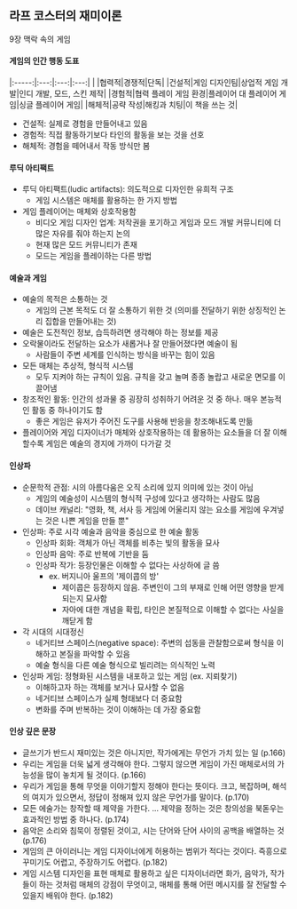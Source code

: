## 라프 코스터의 재미이론

9장 맥락 속의 게임

#### 게임의 인간 행동 도표

|:-----:|:---:|:---:|:---:|
| |협력적|경쟁적|단독|
|건설적|게임 디자인팀|상업적 게임 개발|인디 개발, 모드, 스킨 제작|
|경험적|협력 플레이 게임 환경|플레이어 대 플레이어 게임|싱글 플레이어 게임|
|해체적|공략 작성|해킹과 치팅|이 책을 쓰는 것|

- 건설적: 실제로 경험을 만들어내고 있음
- 경험적: 직접 활동하기보다 타인의 활동을 보는 것을 선호
- 해체적: 경험을 떼어내서 작동 방식만 봄

#### 루딕 아티팩트

- 루딕 아티팩트(ludic artifacts): 의도적으로 디자인한 유희적 구조
  - 게임 시스템은 매체를 활용하는 한 가지 방법
- 게임 플레이어는 매체와 상호작용함
  - 비디오 게임 디자인 업계: 저작권을 포기하고 게임과 모드 개발 커뮤니티에 더 많은 자유를 줘야 하는지 논의
  - 현재 많은 모드 커뮤니티가 존재
  - 모드는 게임을 플레이하는 다른 방법
 
#### 예술과 게임

- 예술의 목적은 소통하는 것
  - 게임의 근본 목적도 더 잘 소통하기 위한 것 (의미를 전달하기 위한 상징적인 논리 집합을 만들어내는 것)
- 예술은 도전적인 정보, 습득하려면 생각해야 하는 정보를 제공
- 오락물이라도 전달하는 요소가 새롭거나 잘 만들어졌다면 예술이 됨
  - 사람들이 주변 세계를 인식하는 방식을 바꾸는 힘이 있음
- 모든 매체는 추상적, 형식적 시스템
  - 모두 지켜야 하는 규칙이 있음. 규칙을 갖고 놀며 종종 놀랍고 새로운 면모를 이끌어냄
- 창조적인 활동: 인간의 성과물 중 굉장히 성취하기 어려운 것 중 하나. 매우 본능적인 활동 중 하나이기도 함
  - 좋은 게임은 유저가 주어진 도구를 사용해 반응을 창조해내도록 만듦
- 플레이어와 게임 디자이너가 매체와 상호작용하는 데 활용하는 요소들을 더 잘 이해할수록 게임은 예술의 경지에 가까이 다가갈 것

#### 인상파

- 순문학적 관점: 시의 아름다움은 오직 소리에 있지 의미에 있는 것이 아님
  - 게임의 예술성이 시스템의 형식적 구성에 있다고 생각하는 사람도 많음
  - 데이브 캐널리: "영화, 책, 서사 등 게임에 어울리지 않는 요소를 게임에 우겨넣는 것은 나쁜 게임을 만들 뿐"
- 인상파: 주로 시각 예술과 음악을 중심으로 한 예술 활동
  - 인상파 회화: 객체가 아닌 객체를 비추는 빛의 활동을 묘사
  - 인상파 음악: 주로 반복에 기반을 둠
  - 인상파 작가: 등장인물은 이해할 수 없다는 사상하에 글 씀
    - ex. 버지니아 울프의 '제이콥의 방'
      - 제이콥은 등장하지 않음. 주변인이 그의 부재로 인해 어떤 영향을 받게 되는지 묘사함
      - 자아에 대한 개념을 확립, 타인은 본질적으로 이해할 수 없다는 사실을 깨닫게 함
- 각 시대의 시대정신
  - 네거티브 스페이스(negative space): 주변의 섭동을 관찰함으로써 형식을 이해하고 본질을 파악할 수 있음
  - 예술 형식을 다른 예술 형식으로 빌리려는 의식적인 노력
- 인상파 게임: 정형화된 시스템을 내포하고 있는 게임 (ex. 지뢰찾기)
  - 이해하고자 하는 객체를 보거나 묘사할 수 없음
  - 네거티브 스페이스가 실제 형태보다 더 중요함
  - 변화를 주며 반복하는 것이 이해하는 데 가장 중요함

#### 인상 깊은 문장

- 글쓰기가 반드시 재미있는 것은 아니지만, 작가에게는 무언가 가치 있는 일 (p.166)
- 우리는 게임을 더욱 넓게 생각해야 한다. 그렇지 않으면 게임이 가진 매체로서의 가능성을 많이 놓치게 될 것이다. (p.166)
- 우리가 게임을 통해 무엇을 이야기할지 정해야 한다는 뜻이다. 크고, 복잡하며, 해석의 여지가 있으면서, 정답이 정해져 있지 않은 무언가를 말이다. (p.170)
- 모든 에술가는 창작할 때 제약을 가한다. ... 제약을 정하는 것은 창의성을 북돋우는 효과적인 방법 중 하나다. (p.174)
- 음악은 소리와 침묵이 정렬된 것이고, 시는 단어와 단어 사이의 공백을 배열하는 것 (p.176)
- 게임의 큰 아이러니는 게임 디자이너에게 허용하는 범위가 적다는 것이다. 즉흥으로 꾸미기도 어렵고, 주장하기도 어렵다. (p.182)
- 게임 시스템 디자인을 표현 매체로 활용하고 싶은 디자이너라면 화가, 음악가, 작가들이 하는 것처럼 매체의 강점이 무엇이고, 매체를 통해 어떤 메시지를 잘 전달할 수 있을지 배워야 한다. (p.182)
